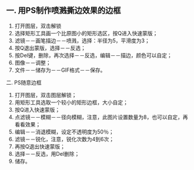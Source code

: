 一. 用PS制作喷溅撕边效果的边框
--------------------------------
1. 打开图层，双击解锁
2. 选择矩形工具画一个比原图小的矩形选区，按Q进入快速蒙版；
3. 滤镜－－画笔描边－－喷溅，选择：半径为5，平滑度为3；
4. 按Q退出蒙版，选择－－反选；
5. 按Del键，删除，再次选择－－反选，编辑－－描边，颜色可以自定；
6. 图像－－调整；
7. 文件－－储存为－－GIF格式－－保存。

二. PS随意边框
1. 打开图层，双击图层解锁；
2. 用矩形工具选取一个较小的矩形边框，大小自定；
3. 按Q进入快速蒙版；
4. 点滤镜－－模糊－－径向模糊，注意，此图片设置数量为8，也可以自定，再看看效果；
5. 编辑－－消退模糊，设定不透明度为50％；
6. 滤镜－－锐化，注意，锐化次数为4到6次；
7. 再按Q退出快速蒙版；
8. 选择－－反选，用Del删除；
9. 储存。
